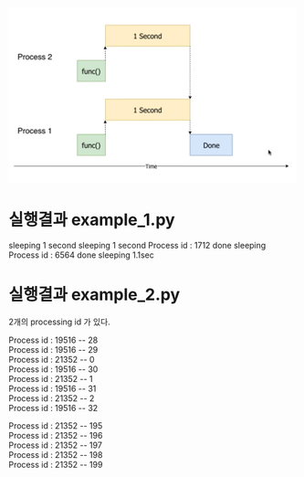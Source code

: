 ![](diagram.png)


# 실행결과 example_1.py
sleeping 1 second
sleeping 1 second
Process id :  1712
done sleeping
Process id :  6564
done sleeping
1.1sec


# 실행결과 example_2.py
2개의 processing id 가 있다.

Process id :  19516 -- 28  
Process id :  19516 -- 29  
Process id :  21352 -- 0  
Process id :  19516 -- 30  
Process id :  21352 -- 1  
Process id :  19516 -- 31  
Process id :  21352 -- 2  
Process id :  19516 -- 32  


Process id :  21352 -- 195  
Process id :  21352 -- 196  
Process id :  21352 -- 197  
Process id :  21352 -- 198  
Process id :  21352 -- 199  
